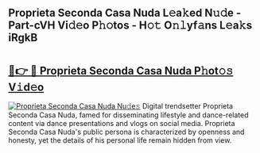 ## Proprieta Seconda Casa Nuda L𝚎a𝚔ed N𝚞𝚍e - Part-cVH Vi𝚍𝚎o P𝚑𝚘tos - H𝚘𝚝 O𝚗𝚕yf𝚊ns L𝚎a𝚔s iRgkB

# <h2><a href="http://kfdunr.oniu.top/?m=Proprieta+Seconda+Casa+Nuda">🔗👉 🔴 Proprieta Seconda Casa Nuda P𝚑ot𝚘𝚜 V𝚒d𝚎o</a></h2>

[![Proprieta Seconda Casa Nuda Nu𝚍e𝚜](https://i.imgur.com/0qMVB7G.gif)](http://kfdunr.oniu.top/?m=Proprieta+Seconda+Casa+Nuda)
Digital trendsetter Proprieta Seconda Casa Nuda, famed for disseminating lifestyle and dance-related content via dance presentations and vlogs on social media. Proprieta Seconda Casa Nuda's public persona is characterized by openness and honesty, yet the details of his personal life remain hidden from view.  
